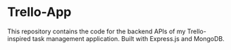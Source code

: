 # Trello-App
This repository contains the code for the backend APIs of my Trello-inspired task management application. Built with Express.js and MongoDB. 
